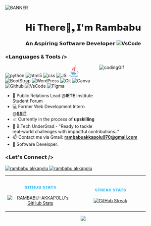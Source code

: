 ![BANNER](https://github.com/user-attachments/assets/701813f9-cec0-47f4-8087-fa0f60f011d2)
<h1 align="center">𝗛𝗶 𝗧𝗵𝗲𝗿𝗲👋❟ 𝗜'𝗺 𝗥𝗮𝗺𝗯𝗮𝗯𝘂</h1>
<h3 align="center">𝗔𝗻 𝗔𝘀𝗽𝗶𝗿𝗶𝗻𝗴 𝗦𝗼𝗳𝘁𝘄𝗮𝗿𝗲 𝗗𝗲𝘃𝗲𝗹𝗼𝗽𝗲𝗿 
  <img src="https://user-images.githubusercontent.com/74038190/216122028-c05b52fb-983e-4ee8-8811-6f30cd9ea5d5.png" alt="VsCode" width="30" height="30"/>
</h3>

<!--Skills & About Section-->

<h3><𝗟𝗮𝗻𝗴𝘂𝗮𝗴𝗲𝘀 & 𝗧𝗼𝗼𝗹𝘀 /> </h3> 
<img align="right" src="https://owlbertsio-resized.s3.amazonaws.com/Popper.psd.full.png" alt="codingGif" width="200" height="200"/>
<p align="left">
 <img src="https://user-images.githubusercontent.com/74038190/212257472-08e52665-c503-4bd9-aa20-f5a4dae769b5.gif" alt="python" width="40" height="40" margin="10"/>
  <img src="https://user-images.githubusercontent.com/74038190/238200426-29fd6286-4e7b-4d6c-818f-c4765d5e39a9.gif" alt="html5" width="40" height="40"/> 
  <img src="https://user-images.githubusercontent.com/74038190/238200428-67f477ed-6624-42da-99f0-1a7b1a16eecb.gif" alt="css" width="40" height="40"/> 
  <img src="https://user-images.githubusercontent.com/74038190/212257454-16e3712e-945a-4ca2-b238-408ad0bf87e6.gif" alt="JS" width="40" height="40"/>
  <img src="https://raw.githubusercontent.com/devicons/devicon/master/icons/java/java-original.svg" alt="java" width="40" height="40"/>
  <img src="https://user-images.githubusercontent.com/74038190/212280805-9bcb336b-8c55-46a8-abf8-ff286ab55472.gif" alt="BootStrap" width="40" height="40"/>
   <img src="https://img.icons8.com/?size=100&id=47rLN0LpMb6s&format=png&color=000000" alt="WordPress" width="40" height="40"/>
  <img src="https://user-images.githubusercontent.com/74038190/212281775-b468df30-4edc-4bf8-a4ee-f52e1aaddc86.gif" alt="Git" width="40" height="40"/>
    <img src="https://img.icons8.com/?size=100&id=iWw83PVcBpLw&format=png&color=000000" alt="Canva" width="40" height="40"/>
  <img src="https://user-images.githubusercontent.com/74038190/212257468-1e9a91f1-b626-4baa-b15d-5c385dfa7ed2.gif" alt="Github" width="40" height="40"/>
  <img src="https://user-images.githubusercontent.com/74038190/212257465-7ce8d493-cac5-494e-982a-5a9deb852c4b.gif" alt="VsCode" width="40" height="40"/>
  <img src="https://img.icons8.com/?size=100&id=zfHRZ6i1Wg0U&format=png&color=000000" alt="Figma" width="40" height="40"/>
</p>

- 🤝 Public Relations Lead @**IETE** Institute Student Forum
- 💻 Former Web Development Intern @**[SSIT](https://sensesemi.in/)**
- 📈 Currently in the process of **upskilling**
- 🙂 B.Tech UnderGrad - "Ready to tackle real-world challenges with impactful contributions.."
- 📫 Contact me via Gmail: **rambabuakkapolu970@gmail.com**
- 🎯 Software Developer.
  
<!--Contact Section-->

<h3><𝗟𝗲𝘁'𝘀 𝗖𝗼𝗻𝗻𝗲𝗰𝘁 /> </h3>
<p align="left">
  <a href="https://www.linkedin.com/in/rambabu-akkapolu/" target="blank">
    <img align="center" src="https://user-images.githubusercontent.com/74038190/235294012-0a55e343-37ad-4b0f-924f-c8431d9d2483.gif" alt="rambabu akkapolu" height="60" width="60"/>
  </a>
  <a href="https://x.com/A_Rambabu_" target="blank">
    <img align="center" src="https://user-images.githubusercontent.com/74038190/235294011-b8074c31-9097-4a65-a594-4151b58743a8.gif" alt="rambabu akkapolu" height="60" width="60"/>
  </a>
</p>

<!--Stats Section-->

<table style="border: none; width: 90%;">
  <tr>
    <td width="50%">
      <h3 align="center"><strong style="color:#36bcf8">ɢɪᴛʜᴜʙ sᴛᴀᴛs</strong></h3>
      <p align="center">
            <a href="https://awesome-github-stats.azurewebsites.net/index.html??cardType=octocat&theme=nord&preferLogin=true&Background=081F3053&Border=FFFFFF00&Title=DDDDDD">    <img  alt="RAMBABU-AKKAPOLU's GitHub Stats" src="https://awesome-github-stats.azurewebsites.net/user-stats/RAMBABU-AKKAPOLU?cardType=octocat&theme=nord&preferLogin=true&Background=081F3053&Border=FFFFFF00&Title=DDDDDD" />  </a>
      </p>
    </td>
    <td width="50%">
      <h3 align="center"><strong style="color:#36bcf8">sᴛʀᴇᴀᴋ sᴛᴀᴛs</strong></h3>
      <p align="center">
         <a href="https://git.io/streak-stats"><img src="https://streak-stats.demolab.com?user=rambabu-akkapolu&theme=nord&hide_border=true&border_radius=0&card_height=200&background=081F3053&fire=16698E&ring=2387D053&border=081F3053&currStreakNum=EBEBEB&sideLabels=EBEBEB&sideNums=EBEBEB" alt="GitHub Streak" /></a>
      </p>
    </td>
  </tr>
</table>

<!--Footer Section-->

<p align="center">
  <img src="https://capsule-render.vercel.app/api?type=waving&color=gradient&height=65&width=100&section=footer"/>
</p>
